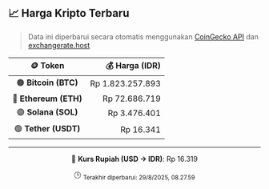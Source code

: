 

<!-- HARGA_KRIPTO -->
## 📈 Harga Kripto Terbaru

> Data ini diperbarui secara otomatis menggunakan [CoinGecko API](https://www.coingecko.com/) dan [exchangerate.host](https://exchangerate.host/)

<div align="center">

| 🪙 Token | 💰 Harga (IDR) |
|:------:|---------------:|
| 🟠 **Bitcoin (BTC)**   | Rp 1.823.257.893 |
| 🔵 **Ethereum (ETH)**  | Rp 72.686.719 |
| 🟣 **Solana (SOL)**    | Rp 3.476.401 |
| 🟢 **Tether (USDT)**   | Rp 16.341 |

---

💱 **Kurs Rupiah (USD → IDR)**: Rp 16.319

🕒 <sub>Terakhir diperbarui: 29/8/2025, 08.27.59</sub>

</div>
<!-- /HARGA_KRIPTO -->